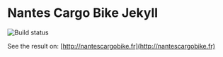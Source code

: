 # Nantes Cargo Bike Jekyll

![Build status](https://api.travis-ci.org/nantescargobike/nantescargobike.github.io.svg)

See the result on: [http://nantescargobike.fr](http://nantescargobike.fr)
